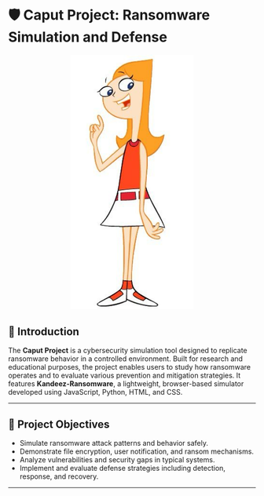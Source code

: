 
# 🛡️ Caput Project: Ransomware Simulation and Defense

<p align="center">
  <img src="WhatsApp%20Image%202025-04-15%20at%2016.22.15.jpeg" alt="Project Mascot" width="250"/>
</p>

## 📖 Introduction

The **Caput Project** is a cybersecurity simulation tool designed to replicate ransomware behavior in a controlled environment. Built for research and educational purposes, the project enables users to study how ransomware operates and to evaluate various prevention and mitigation strategies. It features **Kandeez-Ransomware**, a lightweight, browser-based simulator developed using JavaScript, Python, HTML, and CSS.

---

## 🎯 Project Objectives

- Simulate ransomware attack patterns and behavior safely.
- Demonstrate file encryption, user notification, and ransom mechanisms.
- Analyze vulnerabilities and security gaps in typical systems.
- Implement and evaluate defense strategies including detection, response, and recovery.

---

